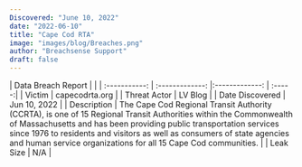 ```yaml
---
Discovered: "June 10, 2022"
date: "2022-06-10"
title: "Cape Cod RTA"
image: "images/blog/Breaches.png"
author: "Breachsense Support"
draft: false
---
```


| Data Breach Report         |              | 
| :-----------: | :-------------:   |:-------------:    | :-----:|
| Victim    | capecodrta.org      | 
| Threat Actor    | LV Blog      | 
| Date Discovered    | Jun 10, 2022      | 
| Description    | The Cape Cod Regional Transit Authority (CCRTA), is one of 15 Regional Transit Authorities within the Commonwealth of Massachusetts and has been providing public transportation services since 1976 to residents and visitors as well as consumers of state agencies and human service organizations for all 15 Cape Cod communities.       | 
| Leak Size    | N/A      | 

